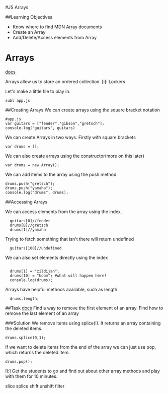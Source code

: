 #JS Arrays

##Learning Objectives
- Know where to find MDN Array documents
- Create an Array
- Add/Delete/Access elements from Array


# Arrays
[docs](https://developer.mozilla.org/en-US/docs/Web/JavaScript/Reference/Global_Objects/Array)

Arrays allow us to store an ordered collection.
[i]: Lockers

Let's make a little file to play in.

```
subl app.js
```

##Creating Arrays
We can create arrays using the square bracket notation

```
#app.js
var guitars = ["fender","gibson","gretsch"];
console.log("guitars", guitars)
```
We can create Arrays in two ways. Firstly with square brackets

```
var drums = [];
```

We can also create arrays using the constructor(more on this later)

```
var drums = new Array();
```

We can add items to the array using the push method.

```
drums.push("gretsch");
drums.push("yamaha");
console.log("drums", drums);
```

##Accessing Arrays

We can access elements from the array using the index.

```
  guitars[0]//fender
  drums[0]//gretsch
  drums[1]//yamaha
```

Trying to fetch something that isn't there will return undefined

```
  guitars[100]//undefined
```


We can also set elements directly using the index

```

  drums[1] = "zildijan";
  drums[10] = "boom"; #what will happen here?
  console.log(drums);
```

Arrays have helpful methods available, such as length

```
  drums.length;
```

##Task
[docs](https://developer.mozilla.org/en-US/docs/Web/JavaScript/Reference/Global_Objects/Array)
Find a way to remove the first element of an array.
Find how to remove the last element of an array 


###Solution
We remove items using splice(!). It returns an array containing the deleted items.
```
drums.splice(0,1);
```
If we want to delete items from the end of the array we can just use pop, which returns the deleted item.

```
drums.pop();
```
[i:] Get the students to go and find out about other array methods and play with them for 10 minutes.


slice
splice
shift
unshift
filter







